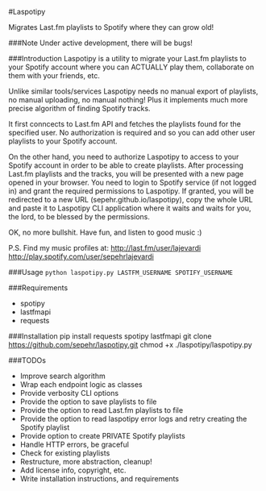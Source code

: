 #Laspotipy

Migrates Last.fm playlists to Spotify where they can grow old!

###Note
Under active development, there will be bugs!

###Introduction
Laspotipy is a utility to migrate your Last.fm playlists to your Spotify account
where you can ACTUALLY play them, collaborate on them with your friends, etc.

Unlike similar tools/services Laspotipy needs no manual export of playlists,
no manual uploading, no manual nothing! Plus it implements much more precise
algorithm of finding Spotify tracks.

It first conncects to Last.fm API and fetches the playlists found for the
specified user. No authorization is required and so you can add other user
playlists to your Spotify account.

On the other hand, you need to authorize Laspotipy to access to your Spotify
account in order to be able to create playlists. After processing Last.fm playlists
and the tracks, you will be presented with a new page opened in your browser. You
need to login to Spotify service (if not logged in) and grant the required permissions
to Laspotipy. If granted, you will be redirected to a new URL (sepehr.github.io/laspotipy),
copy the whole URL and paste it to Laspotipy CLI application where it waits and waits
for you, the lord, to be blessed by the permissions.

OK, no more bullshit. Have fun, and listen to good music :)

P.S. Find my music profiles at:
http://last.fm/user/lajevardi
http://play.spotify.com/user/sepehrlajevardi

###Usage
`python laspotipy.py LASTFM_USERNAME SPOTIFY_USERNAME`


###Requirements
- spotipy
- lastfmapi
- requests

###Installation
    pip install requests spotipy lastfmapi
    git clone https://github.com/sepehr/laspotipy.git
    chmod +x ./laspotipy/laspotipy.py

###TODOs
- Improve search algorithm
- Wrap each endpoint logic as classes
- Provide verbosity CLI options
- Provide the option to save playlists to file
- Provide the option to read Last.fm playlists to file
- Provide the option to read laspotipy error logs and retry creating the Spotify playlist
- Provide option to create PRIVATE Spotify playlists
- Handle HTTP errors, be graceful
- Check for existing playlists
- Restructure, more abstraction, cleanup!
- Add license info, copyright, etc.
- Write installation instructions, and requirements
